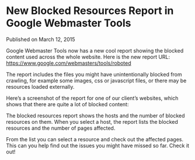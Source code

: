 # New Blocked Resources Report in Google Webmaster Tools

Published on March 12, 2015

Google Webmaster Tools now has a new cool report showing the blocked content used across the whole website. Here is the new report URL: <https://www.google.com/webmasters/tools/roboted>

The report includes the files you might have unintentionally blocked from crawling, for example some images, css or javascript files, or there may be resources loaded externally.

Here’s a screenshot of the report for one of our client’s websites, which shows that there are quite a lot of blocked content:

The blocked resources report shows the hosts and the number of blocked resources on them. When you select a host, the report lists the blocked resources and the number of pages affected.

From the list you can select a resource and check out the affected pages. This can you help find out the issues you might have missed so far. Check it out!
	